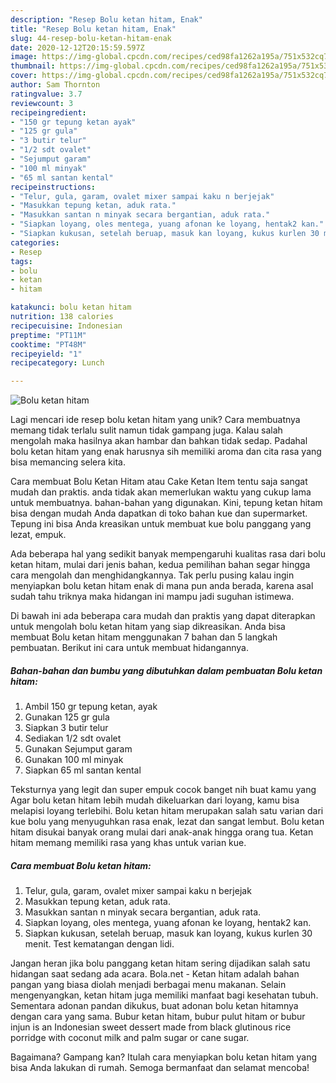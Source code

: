 ```yaml
---
description: "Resep Bolu ketan hitam, Enak"
title: "Resep Bolu ketan hitam, Enak"
slug: 44-resep-bolu-ketan-hitam-enak
date: 2020-12-12T20:15:59.597Z
image: https://img-global.cpcdn.com/recipes/ced98fa1262a195a/751x532cq70/bolu-ketan-hitam-foto-resep-utama.jpg
thumbnail: https://img-global.cpcdn.com/recipes/ced98fa1262a195a/751x532cq70/bolu-ketan-hitam-foto-resep-utama.jpg
cover: https://img-global.cpcdn.com/recipes/ced98fa1262a195a/751x532cq70/bolu-ketan-hitam-foto-resep-utama.jpg
author: Sam Thornton
ratingvalue: 3.7
reviewcount: 3
recipeingredient:
- "150 gr tepung ketan ayak"
- "125 gr gula"
- "3 butir telur"
- "1/2 sdt ovalet"
- "Sejumput garam"
- "100 ml minyak"
- "65 ml santan kental"
recipeinstructions:
- "Telur, gula, garam, ovalet mixer sampai kaku n berjejak"
- "Masukkan tepung ketan, aduk rata."
- "Masukkan santan n minyak secara bergantian, aduk rata."
- "Siapkan loyang, oles mentega, yuang afonan ke loyang, hentak2 kan."
- "Siapkan kukusan, setelah beruap, masuk kan loyang, kukus kurlen 30 menit. Test kematangan dengan lidi."
categories:
- Resep
tags:
- bolu
- ketan
- hitam

katakunci: bolu ketan hitam 
nutrition: 138 calories
recipecuisine: Indonesian
preptime: "PT11M"
cooktime: "PT48M"
recipeyield: "1"
recipecategory: Lunch

---
```



![Bolu ketan hitam](https://img-global.cpcdn.com/recipes/ced98fa1262a195a/751x532cq70/bolu-ketan-hitam-foto-resep-utama.jpg)

Lagi mencari ide resep bolu ketan hitam yang unik? Cara membuatnya memang tidak terlalu sulit namun tidak gampang juga. Kalau salah mengolah maka hasilnya akan hambar dan bahkan tidak sedap. Padahal bolu ketan hitam yang enak harusnya sih memiliki aroma dan cita rasa yang bisa memancing selera kita.

Cara membuat Bolu Ketan Hitam atau Cake Ketan Item tentu saja sangat mudah dan praktis. anda tidak akan memerlukan waktu yang cukup lama untuk membuatnya. bahan-bahan yang digunakan. Kini, tepung ketan hitam bisa dengan mudah Anda dapatkan di toko bahan kue dan supermarket. Tepung ini bisa Anda kreasikan untuk membuat kue bolu panggang yang lezat, empuk.

Ada beberapa hal yang sedikit banyak mempengaruhi kualitas rasa dari bolu ketan hitam, mulai dari jenis bahan, kedua pemilihan bahan segar hingga cara mengolah dan menghidangkannya. Tak perlu pusing kalau ingin menyiapkan bolu ketan hitam enak di mana pun anda berada, karena asal sudah tahu triknya maka hidangan ini mampu jadi suguhan istimewa.


Di bawah ini ada beberapa cara mudah dan praktis yang dapat diterapkan untuk mengolah bolu ketan hitam yang siap dikreasikan. Anda bisa membuat Bolu ketan hitam menggunakan 7 bahan dan 5 langkah pembuatan. Berikut ini cara untuk membuat hidangannya.

<!--inarticleads1-->

##### Bahan-bahan dan bumbu yang dibutuhkan dalam pembuatan Bolu ketan hitam:

1. Ambil 150 gr tepung ketan, ayak
1. Gunakan 125 gr gula
1. Siapkan 3 butir telur
1. Sediakan 1/2 sdt ovalet
1. Gunakan Sejumput garam
1. Gunakan 100 ml minyak
1. Siapkan 65 ml santan kental


Teksturnya yang legit dan super empuk cocok banget nih buat kamu yang Agar bolu ketan hitam lebih mudah dikeluarkan dari loyang, kamu bisa melapisi loyang terlebihi. Bolu ketan hitam merupakan salah satu varian dari kue bolu yang menyuguhkan rasa enak, lezat dan sangat lembut. Bolu ketan hitam disukai banyak orang mulai dari anak-anak hingga orang tua. Ketan hitam memang memiliki rasa yang khas untuk varian kue. 

<!--inarticleads2-->

##### Cara membuat Bolu ketan hitam:

1. Telur, gula, garam, ovalet mixer sampai kaku n berjejak
1. Masukkan tepung ketan, aduk rata.
1. Masukkan santan n minyak secara bergantian, aduk rata.
1. Siapkan loyang, oles mentega, yuang afonan ke loyang, hentak2 kan.
1. Siapkan kukusan, setelah beruap, masuk kan loyang, kukus kurlen 30 menit. Test kematangan dengan lidi.


Jangan heran jika bolu panggang ketan hitam sering dijadikan salah satu hidangan saat sedang ada acara. Bola.net - Ketan hitam adalah bahan pangan yang biasa diolah menjadi berbagai menu makanan. Selain mengenyangkan, ketan hitam juga memiliki manfaat bagi kesehatan tubuh. Sementara adonan pandan dikukus, buat adonan bolu ketan hitamnya dengan cara yang sama. Bubur ketan hitam, bubur pulut hitam or bubur injun is an Indonesian sweet dessert made from black glutinous rice porridge with coconut milk and palm sugar or cane sugar. 

Bagaimana? Gampang kan? Itulah cara menyiapkan bolu ketan hitam yang bisa Anda lakukan di rumah. Semoga bermanfaat dan selamat mencoba!
